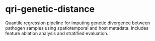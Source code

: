 # qri-genetic-distance
Quantile regression pipeline for imputing genetic divergence between pathogen samples using spatiotemporal and host metadata. Includes feature ablation analysis and stratified evaluation.
